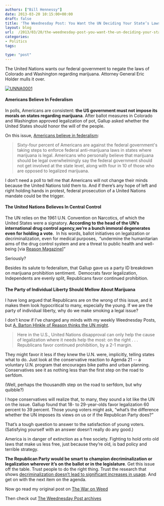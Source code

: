 ```yaml
---
authors: ["Bill Hennessy"]
date: 2013-03-20 10:15:00+00:00
draft: false
title: 'The Weednesday Post: You Want the UN Deciding Your State’s Laws?'
layout: blog
url:  /2013/03/20/the-weednesday-post-you-want-the-un-deciding-your-states-laws/
categories:
- Politics
tags:

type: "post"
---
```


The United Nations wants our federal government to negate the laws of Colorado and Washington regarding marijuana. Attorney General Eric Holder mulls it over.

[![UNNA0001](https://hennessysview.com/wp-content/uploads/2013/03/UNNA0001_thumb.gif)
](https://hennessysview.com/wp-content/uploads/2013/03/UNNA0001.gif)


#### Americans Believe In Federalism


In polls, Americans are consistent: **the US government must not impose its morals on states regarding marijuana**. After ballot measures in Colorado and Washington approved legalization of pot, Gallup asked whether the United States should honor the will of the people.

On this issue, [Americans believe in federalism](https://www.gallup.com/poll/159152/americans-federal-gov-state-marijuana-laws.aspx):


> Sixty-four percent of Americans are against the federal government's taking steps to enforce federal anti-marijuana laws in states where marijuana is legal. Americans who personally believe that marijuana should be legal overwhelmingly say the federal government should not get involved at the state level, along with four in 10 of those who are opposed to legalized marijuana.


I don’t need a poll to tell me that Americans will not change their minds because the United Nations told them to. And if there’s any hope of left and right holding hands in protest, federal prosecution of a United Nations mandate could be the trigger.


#### The United Nations Believes In Central Control


The UN relies on the 1961 U.N. Convention on Narcotics, of which the United States were a signatory. **According to the head of the UN’s international drug control agency,we’re a bunch immoral degenerates even for holding a vote**.  In his words, ballot initiatives on legalization or decriminalization, even for medical purposes,  “undermine the humanitarian aims of the drug control system and are a threat to public health and well-being [via [Reason Magazine](https://reason.com/archives/2013/03/11/will-the-right-come-around-on-pot)]”

Seriously?

Besides its salute to federalism, that Gallup gave us a party ID breakdown on marijuana prohibition sentiment.  Democrats favor legalization, Independents are evenly split, Republicans favor continued prohibition.


#### The Party of Individual Liberty Should Mellow About Marijuana


I have long argued that Republicans are on the wrong of this issue, and it makes them look hypocritical to many, especially the young. If we are the party of individual liberty, why do we make smoking a legal issue?

I don’t know if I’ve changed any minds with my weekly Weednesday Posts, but [A. Barton HInkle of Reason thinks the UN might](https://reason.com/archives/2013/03/11/will-the-right-come-around-on-pot).


> Here in the U.S., United Nations disapproval can only help the cause of legalization where it needs help the most: on the right . . . Republicans favor continued prohibition, by a 2-1 margin.

They might favor it less if they knew the U.N. were, implicitly, telling states what to do. Just look at the conservative reaction to Agenda 21 -- a voluntary U.N. program that encourages bike paths and urban planning. Conservatives see it as nothing less than the first step on the road to serfdom.


(Well, perhaps the thousandth step on the road to serfdom, but why quibble?)

I hope conservatives will realize that, to many, they sound a lot like the UN on the issue. Gallup found that 18- to 29-year-olds favor legalization 60 percent to 39 percent. Those young voters might ask, “what’s the difference whether the UN imposes its views on us or if the Republican Party does?”

That’s a tough question to answer to the satisfaction of young voters. (Satisfying yourself with an answer doesn’t really do any good.)

America is in danger of extinction as a free society. Fighting to hold onto old laws that make us less free, just because they’re old, is bad policy and terrible strategy.

**The Republican Party would be smart to champion decriminalization or legalization wherever it’s on the ballot or in the legislature**. Get this issue off the table. Trust people to do the right thing. Trust the research that shows [decriminalization doesn’t lead to significant increases in usage](https://norml.org/about/item/study). And get on with the next item on the agenda.

Now go read my original post on [The War on Weed](https://hennessysview.com/2013/01/01/its-time-to-end-war-on-weed/)

Then check out [The Weednesday Post archives](https://hennessysview.com/category/the-weednesday-post/)
